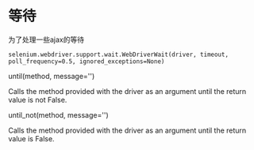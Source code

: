 # 等待

为了处理一些ajax的等待

`selenium.webdriver.support.wait.WebDriverWait(driver, timeout, poll_frequency=0.5, ignored_exceptions=None)`

until\(method, message=''\)

Calls the method provided with the driver as an argument until the return value is not False.

until\_not\(method, message=''\)

Calls the method provided with the driver as an argument until the return value is False.

